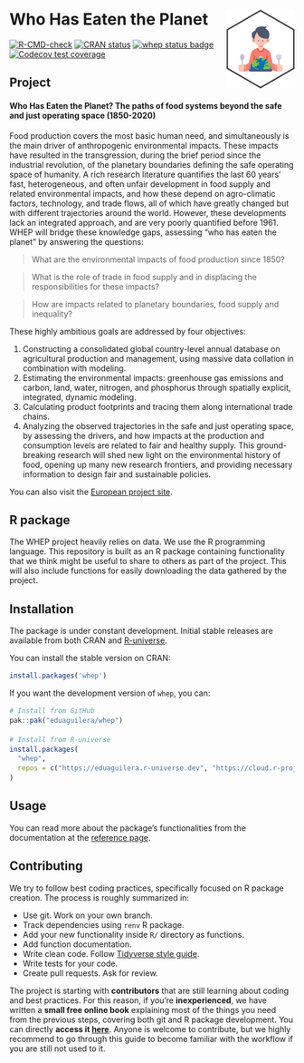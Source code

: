 
<!-- README.md is generated from README.Rmd. Please edit that file -->

# Who Has Eaten the Planet <a href="https://eduaguilera.github.io/whep/"><img src="man/figures/logo.png" align="right" height="139" alt="whep website" /></a>

<!-- badges: start -->

[![R-CMD-check](https://github.com/eduaguilera/whep/actions/workflows/R-CMD-check.yaml/badge.svg)](https://github.com/eduaguilera/whep/actions/workflows/R-CMD-check.yaml)
[![CRAN
status](https://www.r-pkg.org/badges/version/whep)](https://CRAN.R-project.org/package=whep)
[![whep status
badge](https://eduaguilera.r-universe.dev/whep/badges/version)](https://eduaguilera.r-universe.dev/whep)
[![Codecov test
coverage](https://codecov.io/gh/eduaguilera/whep/branch/main/graph/badge.svg)](https://app.codecov.io/gh/eduaguilera/whep?branch=main)
<!-- badges: end -->

## Project

#### **Who Has Eaten the Planet? The paths of food systems beyond the safe and just operating space (1850-2020)**

Food production covers the most basic human need, and simultaneously is
the main driver of anthropogenic environmental impacts. These impacts
have resulted in the transgression, during the brief period since the
industrial revolution, of the planetary boundaries defining the safe
operating space of humanity. A rich research literature quantifies the
last 60 years’ fast, heterogeneous, and often unfair development in food
supply and related environmental impacts, and how these depend on
agro-climatic factors, technology, and trade flows, all of which have
greatly changed but with different trajectories around the world.
However, these developments lack an integrated approach, and are very
poorly quantified before 1961. WHEP will bridge these knowledge gaps,
assessing “who has eaten the planet” by answering the questions:

> What are the environmental impacts of food production since 1850?

> What is the role of trade in food supply and in displacing the
> responsibilities for these impacts?

> How are impacts related to planetary boundaries, food supply and
> inequality?

These highly ambitious goals are addressed by four objectives:

1.  Constructing a consolidated global country-level annual database on
    agricultural production and management, using massive data collation
    in combination with modeling.
2.  Estimating the environmental impacts: greenhouse gas emissions and
    carbon, land, water, nitrogen, and phosphorus through spatially
    explicit, integrated, dynamic modeling.
3.  Calculating product footprints and tracing them along international
    trade chains.
4.  Analyzing the observed trajectories in the safe and just operating
    space, by assessing the drivers, and how impacts at the production
    and consumption levels are related to fair and healthy supply. This
    ground-breaking research will shed new light on the environmental
    history of food, opening up many new research frontiers, and
    providing necessary information to design fair and sustainable
    policies.

You can also visit the [European project
site](https://cordis.europa.eu/project/id/101115126).

## R package

The WHEP project heavily relies on data. We use the R programming
language. This repository is built as an R package containing
functionality that we think might be useful to share to others as part
of the project. This will also include functions for easily downloading
the data gathered by the project.

## Installation

The package is under constant development. Initial stable releases are
available from both CRAN and
[R-universe](https://eduaguilera.r-universe.dev/whep).

You can install the stable version on CRAN:

``` r
install.packages('whep')
```

If you want the development version of `whep`, you can:

``` r
# Install from GitHub
pak::pak("eduaguilera/whep")

# Install from R-universe
install.packages(
  "whep",
  repos = c("https://eduaguilera.r-universe.dev", "https://cloud.r-project.org")
)
```

## Usage

You can read more about the package’s functionalities from the
documentation at the [reference
page](https://eduaguilera.github.io/whep/reference/index.html).

## Contributing

We try to follow best coding practices, specifically focused on R
package creation. The process is roughly summarized in:

  - Use git. Work on your own branch.
  - Track dependencies using `renv` R package.
  - Add your new functionality inside `R/` directory as functions.
  - Add function documentation.
  - Write clean code. Follow [Tidyverse style
    guide](https://style.tidyverse.org/).
  - Write tests for your code.
  - Create pull requests. Ask for review.

The project is starting with **contributors** that are still learning
about coding and best practices. For this reason, if you’re
**inexperienced**, we have written a **small free online book**
explaining most of the things you need from the previous steps, covering
both git and R package development. You can directly **access it
[here](https://lbm364dl.github.io/follow-the-workflow)**. Anyone is
welcome to contribute, but we highly recommend to go through this guide
to become familiar with the workflow if you are still not used to it.
